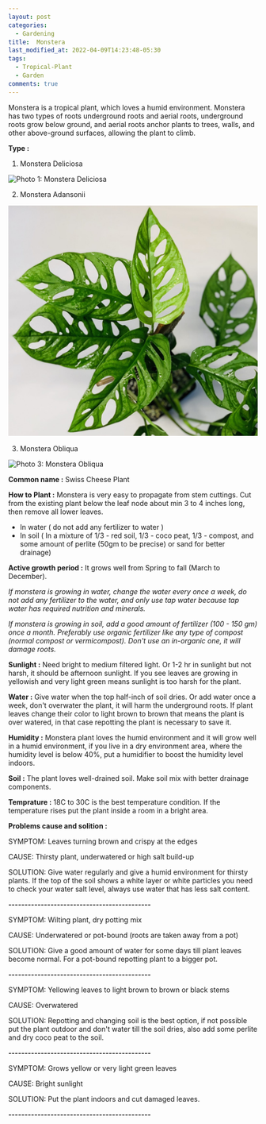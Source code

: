 ```yaml
---
layout: post
categories:
  - Gardening
title:  Monstera
last_modified_at: 2022-04-09T14:23:48-05:30
tags:   
  - Tropical-Plant
  - Garden
comments: true
---
```


Monstera is a tropical plant, which loves a humid environment. Monstera has two types of roots underground roots and aerial roots, underground roots grow below ground, and aerial roots anchor plants to trees, walls, and other above-ground surfaces, allowing the plant to climb.

**Type :**

1) Monstera Deliciosa

![Photo 1: Monstera Deliciosa](/assets/deliciosa_3.jpeg)

2) Monstera Adansonii

![Photo 2: Monstera Adansonii](/assets/adansonii_1.jpeg)

3) Monstera Obliqua

![Photo 3: Monstera Obliqua](/assets/obliqua_3.jpeg)

	
**Common name :** Swiss Cheese Plant

**How to Plant :**
Monstera is very easy to propagate from stem cuttings. Cut from the existing plant below the leaf node about min 3 to 4 inches long, then remove all lower leaves.

 - In water ( do not add any fertilizer to water )
 - In soil ( In a mixture of 1/3 - red soil, 1/3 - coco peat, 1/3 - compost, and some amount of perlite (50gm to be precise) or sand for better drainage)

**Active growth period :** It grows well from Spring to fall (March to December).

*If monstera is growing in water, change the water every once a week, do not add any fertilizer to the water, and only use tap water because tap water has required nutrition and minerals.*

*If monstera is growing in soil, add a good amount of fertilizer (100 - 150 gm) once a month. Preferably use organic fertilizer like any type of compost (normal compost or vermicompost). Don't use an in-organic one, it will damage roots.*

**Sunlight :** Need bright to medium filtered light. Or 1-2 hr in sunlight but not harsh, it should be afternoon sunlight. If you see leaves are growing in yellowish and very light green means sunlight is too harsh for the plant.

**Water :** Give water when the top half-inch of soil dries. Or add water once a week, don't overwater the plant, it will harm the underground roots. If plant leaves change their color to light brown to brown that means the plant is over watered, in that case repotting the plant is necessary to save it.

**Humidity :** Monstera plant loves the humid environment and it will grow well in a humid environment, if you live in a dry environment area, where the humidity level is below 40%, put a humidifier to boost the humidity level indoors.

**Soil :** The plant loves well-drained soil. Make soil mix with better drainage components.

**Temprature :** 18C to 30C is the best temperature condition. If the temperature rises put the plant inside a room in a bright area.

**Problems cause and solition :**

SYMPTOM: Leaves turning brown and crispy at the edges

CAUSE: Thirsty plant, underwatered or high salt build-up

SOLUTION: Give water regularly and give a humid environment for thirsty plants. If the top of the soil shows a white layer or white particles you need to check your water salt level, always use water that has less salt content.

**--------------------------------------------**

SYMPTOM: Wilting plant, dry potting mix

CAUSE: Underwatered or pot-bound (roots are taken away from a pot)

SOLUTION: Give a good amount of water for some days till plant leaves become normal. For a pot-bound repotting plant to a bigger pot.

**--------------------------------------------**

SYMPTOM: Yellowing leaves to light brown to brown or black stems

CAUSE: Overwatered

SOLUTION: Repotting and changing soil is the best option, if not possible put the plant outdoor and don't water till the soil dries, also add some perlite and dry coco peat to the soil.

**--------------------------------------------**

SYMPTOM: Grows yellow or very light green leaves

CAUSE: Bright sunlight

SOLUTION: Put the plant indoors and cut damaged leaves.

**--------------------------------------------**